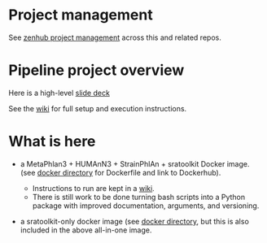 # Project management

See [zenhub project management](https://app.zenhub.com/workspaces/cmd-project-management-5e3d745411e3ced1cfa8fbe9/board?repos=116720695,58228080,95220777,250843441) across this and related repos.

# Pipeline project overview

Here is a high-level [slide deck](https://www.dropbox.com/s/tawgf4l49190m4o/2020-05-20%20intro%20to%20NCI%201U01%20CA230551%20.pptx?dl=0)

See the [wiki](https://github.com/waldronlab/curatedMetagenomicDataHighLoad/wiki/Environment-variables-and-invocation) for full setup and execution instructions.

# What is here

* a MetaPhlan3 + HUMAnN3 + StrainPhlAn + sratoolkit Docker image.  (see [docker directory](https://github.com/waldronlab/curatedMetagenomicDataHighLoad/tree/master/docker/curatedMetagenomics) for Dockerfile and link to Dockerhub). 
    - Instructions to run are kept in a [wiki](https://github.com/waldronlab/curatedMetagenomicDataHighLoad/wiki/Environment-variables-and-invocation). 
    - There is still work to be done turning bash scripts into a Python package with improved documentation, arguments, and versioning.

* a sratoolkit-only docker image (see [docker directory](https://github.com/waldronlab/curatedMetagenomicDataHighLoad/tree/master/docker/sratoolkit), but this is also included in the above all-in-one image. 
